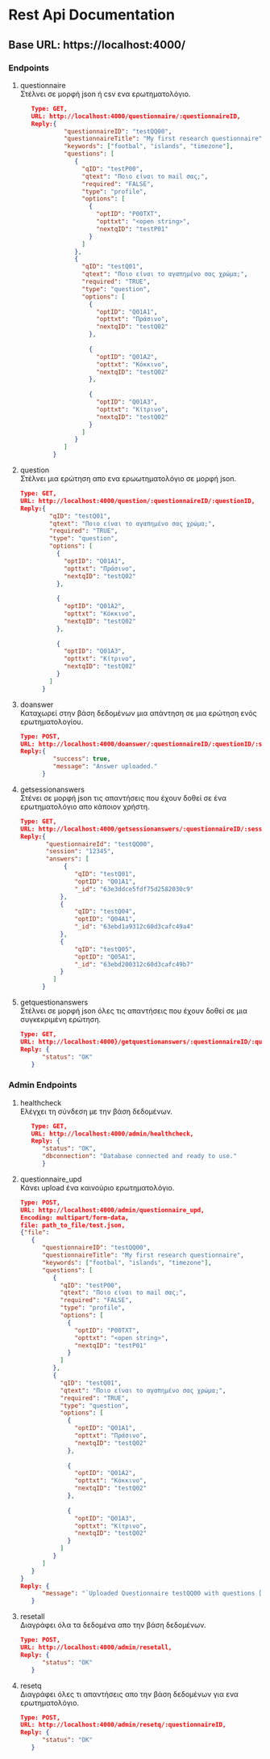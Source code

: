 # Rest Api Documentation

## Base URL: https://localhost:4000/

### Endpoints
   1. questionnaire <br/>
      Στέλνει σε μορφή json ή csv ενα ερωτηματολόγιο.
      ```json
         Type: GET,
         URL: http://localhost:4000/questionnaire/:questionnaireID,
         Reply:{
                  "questionnaireID": "testQQ00",
                  "questionnaireTitle": "My first research questionnaire",
                  "keywords": ["footbal", "islands", "timezone"],
                  "questions": [
                     {
                       "qID": "testP00",
                       "qtext": "Ποιο είναι το mail σας;",
                       "required": "FALSE",
                       "type": "profile",
                       "options": [
                         {
                           "optID": "P00TXT",
                           "opttxt": "<open string>",
                           "nextqID": "testP01"
                         }
                       ]
                     },
                     {
                       "qID": "testQ01",
                       "qtext": "Ποιο είναι το αγαπημένο σας χρώμα;",
                       "required": "TRUE",
                       "type": "question",
                       "options": [
                         {
                           "optID": "Q01A1",
                           "opttxt": "Πράσινο",
                           "nextqID": "testQ02"
                         },
                 
                         {
                           "optID": "Q01A2",
                           "opttxt": "Κόκκινο",
                           "nextqID": "testQ02"
                         },
                 
                         {
                           "optID": "Q01A3",
                           "opttxt": "Κίτρινο",
                           "nextqID": "testQ02"
                         }
                       ]
                     }
                  ]
               }
         ```
   2. question <br/>
      Στέλνει μια ερώτηση απο ενα ερωωτηματολόγιο σε μορφή json.
      ```json
      Type: GET,
      URL: http://localhost:4000/question/:questionnaireID/:questionID,
      Reply:{
              "qID": "testQ01",
              "qtext": "Ποιο είναι το αγαπημένο σας χρώμα;",
              "required": "TRUE",
              "type": "question",
              "options": [
                {
                  "optID": "Q01A1",
                  "opttxt": "Πράσινο",
                  "nextqID": "testQ02"
                },
        
                {
                  "optID": "Q01A2",
                  "opttxt": "Κόκκινο",
                  "nextqID": "testQ02"
                },
        
                {
                  "optID": "Q01A3",
                  "opttxt": "Κίτρινο",
                  "nextqID": "testQ02"
                }
              ]
            }
      ```
   3. doanswer <br/>
      Καταχωρεί στην βάση δεδομένων μια απάντηση σε μια ερώτηση ενός ερωτηματολογίου.
      ```json
      Type: POST,
      URL: http://localhost:4000/doanswer/:questionnaireID/:questionID/:session/:optionID,
      Reply:{
               "success": true,
               "message": "Answer uploaded."
            }
      ```
   4. getsessionanswers <br/>
      Στένει σε μορφή json τις απαντήσεις που έχουν δοθεί σε ένα ερωτηματολόγιο απο κάποιον χρήστη.
      ```json
      Type: GET,
      URL: http://localhost:4000/getsessionanswers/:questionnaireID/:session,
      Reply:{
             "questionnaireId": "testQQ00",
             "session": "12345",
             "answers": [
                  {
                     "qID": "testQ01",
                     "optID": "Q01A1",
                     "_id": "63e3ddce5fdf75d2582030c9"
                 },
                 {
                     "qID": "testQ04",
                     "optID": "Q04A1",
                     "_id": "63ebd1a9312c60d3cafc49a4"
                 },
                 {
                     "qID": "testQ05",
                     "optID": "Q05A1",
                     "_id": "63ebd200312c60d3cafc49b7"
                 }
               ]
            }
      ```
   5. getquestionanswers <br/>
      Στέλνει σε μορφή json όλες τις απαντήσεις που έχουν δοθεί σε μια συγκεκριμένη ερώτηση.
      ```json
      Type: GET,
      URL: http://localhost:4000}/getquestionanswers/:questionnaireID/:questionID,
      Reply: {
            "status": "OK"
         }
      ```
      

### Admin Endpoints
   1. healthcheck <br/>
      Ελέγχει τη σύνδεση με την βάση δεδομένων.
      ```json
         Type: GET,
         URL: http://localhost:4000/admin/healthcheck,
         Reply: {
            "status": "OK",
            "dbconnection": "Database connected and ready to use."
            }
         ```
   2. questionnaire_upd <br/>
      Κάνει upload ένα καινούριο ερωτηματολόγιο.
      ```json
      Type: POST,
      URL: http://localhost:4000/admin/questionnaire_upd,
      Encoding: multipart/form-data,
      file: path_to_file/test.json,
      {"file":
         {
            "questionnaireID": "testQQ00",
            "questionnaireTitle": "My first research questionnaire",
            "keywords": ["footbal", "islands", "timezone"],
            "questions": [
               {
                 "qID": "testP00",
                 "qtext": "Ποιο είναι το mail σας;",
                 "required": "FALSE",
                 "type": "profile",
                 "options": [
                   {
                     "optID": "P00TXT",
                     "opttxt": "<open string>",
                     "nextqID": "testP01"
                   }
                 ]
               },
               {
                 "qID": "testQ01",
                 "qtext": "Ποιο είναι το αγαπημένο σας χρώμα;",
                 "required": "TRUE",
                 "type": "question",
                 "options": [
                   {
                     "optID": "Q01A1",
                     "opttxt": "Πράσινο",
                     "nextqID": "testQ02"
                   },
           
                   {
                     "optID": "Q01A2",
                     "opttxt": "Κόκκινο",
                     "nextqID": "testQ02"
                   },
           
                   {
                     "optID": "Q01A3",
                     "opttxt": "Κίτρινο",
                     "nextqID": "testQ02"
                   }
                 ]
               }
            ]
         }
      }
      Reply: {
            "message": "`Uploaded Questionnaire testQQ00 with questions [testP00,testQ01]"
         }
      ```
   3. resetall <br/>
      Διαγράφει όλα τα δεδομένα απο την βάση δεδομένων.
      ```json
      Type: POST,
      URL: http://localhost:4000/admin/resetall,
      Reply: {
            "status": "OK"
         }
      ```
   4. resetq <br/>
      Διαγράφει όλες τι απαντήσεις απο την βάση δεδομένων για ενα ερωτηματολόγιο.
      ```json
      Type: POST,
      URL: http://localhost:4000/admin/resetq/:questionnaireID,
      Reply: {
            "status": "OK"
         }
      ```


